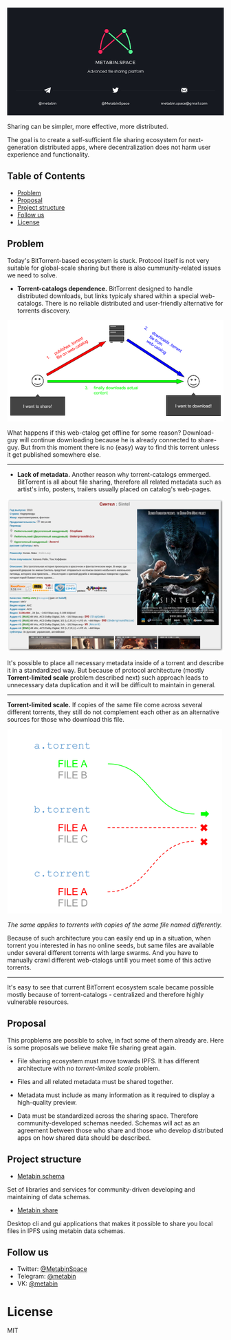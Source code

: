 ![](/_banner.png)

Sharing can be simpler, more effective, more distributed.

The goal is to create a self-sufficient file sharing ecosystem for next-generation distributed apps, where decentralization does not harm user experience and functionality.

## Table of Contents

- [Problem](#problem)
- [Proposal](#proposal)
- [Project structure](#project-structure)
- [Follow us](#follow-us)
- [License](#license)

## Problem

Today's BitTorrent-based ecosystem is stuck. Protocol itself is not very suitable for global-scale sharing but there is also cummunity-related issues we need to solve.


- **Torrent-catalogs dependence.** BitTorrent designed to handle distributed downloads, but links typicaly shared within a special web-catalogs. There is no reliable distributed and user-friendly alternative for torrents discovery.

![](/images/torrent-catalogs-dependence.png)

What happens if this web-ctalog get offline for some reason? Download-guy will continue downloading because he is already connected to share-guy. But from this moment there is no (easy) way to find this torrent unless it get published somewhere else.

---

- **Lack of metadata.** Another reason why torrent-catalogs emmerged. BitTorrent is all about file sharing, therefore all related metadata such as artist's info, posters, trailers usually placed on catalog's web-pages.

![](/images/lack-of-metadata.png)

It's possible to place all necessary metadata inside of a torrent and describe it in a standardized way. But because of protocol architecture (mostly **Torrent-limited scale** problem described next) such approach leads to unnecessary data duplication and it will be difficult to maintain in general.

---

**Torrent-limited scale.** If copies of the same file come across several different torrents, they still do not complement each other as an alternative sources for those who download this file.

![](/images/torrent-limited-scale.png)

*The same applies to torrents with copies of the same file named differently.*

Because of such architecture you can easily end up in a situation, when torrent you interested in has no online seeds, but same files are available under several different torrents with large swarms. And you have to manually crawl different web-ctalogs untill you meet some of this active torrents.

---

It's easy to see that current BitTorrent ecosystem scale became possible mostly because of torrent-catalogs - centralized and therefore highly vulnerable resources.

## Proposal

This propblems are possible to solve, in fact some of them already are. Here is some proposals we believe make file sharing great again.

- File sharing ecosystem must move towards IPFS. It has different architecture with no *torrent-limited scale* problem.

- Files and all related metadata must be shared together.

- Metadata must include as many information as it required to display a high-quality preview.

- Data must be standardized across the sharing space. Therefore community-developed schemas needed. Schemas will act as an agreement between those who share and those who develop distributed apps on how shared data should be described.

## Project structure

- [Metabin schema](https://github.com/metabin/metabin-schema)

Set of libraries and services for community-driven developing and maintaining of data schemas.

- [Metabin share](https://github.com/metabin/metabin-client)

Desktop cli and gui applications that makes it possible to share you local files in IPFS using metabin data schemas.

## Follow us

- Twitter: [@MetabinSpace](http://twitter.com/MetabinSpace)
- Telegram: [@metabin](http://t.me/metabin)
- VK: [@metabin](http://vk.com/metabin)

# License
MIT
